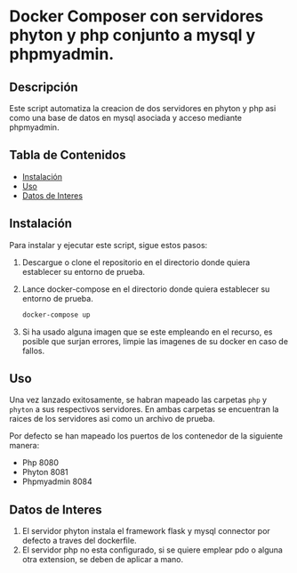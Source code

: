 # Docker Composer con servidores phyton y php conjunto a mysql y phpmyadmin.

## Descripción

Este script automatiza la creacion de dos servidores en phyton y php asi como una base de datos en mysql asociada y acceso mediante phpmyadmin.

## Tabla de Contenidos

- [Instalación](#instalación)
- [Uso](#uso)
- [Datos de Interes](#datos-de-interes)

## Instalación

Para instalar y ejecutar este script, sigue estos pasos:


1. Descargue o clone el repositorio en el directorio donde quiera establecer su entorno de prueba.

2. Lance docker-compose en el directorio donde quiera establecer su entorno de prueba.
    ```bash
    docker-compose up
    ```
3. Si ha usado alguna imagen que se este empleando en el recurso, es posible que surjan errores, limpie las imagenes de su docker en caso de fallos.

## Uso

Una vez lanzado exitosamente, se habran mapeado las carpetas `php` y `phyton` a sus respectivos servidores.
En ambas carpetas se encuentran la raices de los servidores asi como un archivo de prueba. 

Por defecto se han mapeado los puertos de los contenedor de la siguiente manera:
  - Php 8080
  - Phyton 8081
  - Phpmyadmin 8084

## Datos de Interes

1. El servidor phyton instala el framework flask y mysql connector por defecto a traves del dockerfile.
2. El servidor php no esta configurado, si se quiere emplear pdo o alguna otra extension, se deben de aplicar a mano.
